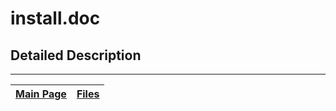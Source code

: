# install.doc #



## Detailed Description ##




---
| [Main Page](Doxygen.md) | [Files](Doxygen_files.md) |
|:------------------------|:--------------------------|